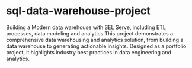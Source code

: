 # sql-data-warehouse-project
Building a Modern data warehouse with SEL Serve,  including ETL processes, data modeling and analytics 
This project demonstrates a comprehensive data warehousing and analytics solution, from building a data warehouse to generating actionable insights. Designed as a portfolio project, it highlights industry best practices in data engineering and analytics.
